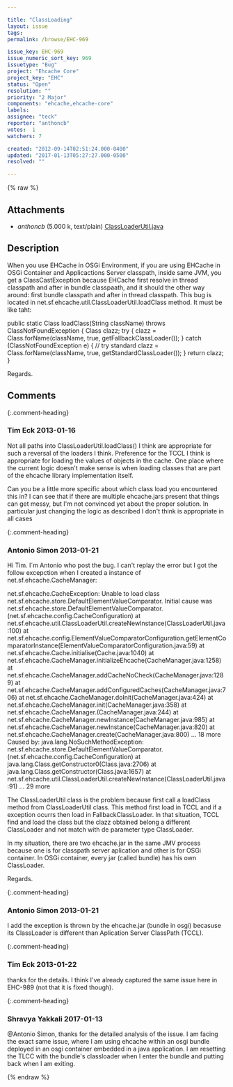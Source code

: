 ```yaml
---

title: "ClassLoading"
layout: issue
tags: 
permalink: /browse/EHC-969

issue_key: EHC-969
issue_numeric_sort_key: 969
issuetype: "Bug"
project: "Ehcache Core"
project_key: "EHC"
status: "Open"
resolution: ""
priority: "2 Major"
components: "ehcache,ehcache-core"
labels: 
assignee: "teck"
reporter: "anthoncb"
votes:  1
watchers: 7

created: "2012-09-14T02:51:24.000-0400"
updated: "2017-01-13T05:27:27.000-0500"
resolved: ""

---
```




{% raw %}


## Attachments
  
* <em>anthoncb</em> (5.000 k, text/plain) [ClassLoaderUtil.java](/attachments/EHC/EHC-969/ClassLoaderUtil.java)
  



## Description

<div markdown="1" class="description">

When you use EHCache in OSGi Environment, if you are using EHCache in OSGi Container and Applicactions Server classpath, inside same JVM, you get a ClassCastException because EHCache first resolve in thread classpath and after in bundle classpaath, and it should the other way around: first bundle classpath and after in thread classpath.
This bug is located in net.sf.ehcache.util.ClassLoaderUtil.loadClass method. It must be like taht:


public static Class loadClass(String className) throws ClassNotFoundException {
        Class clazz;
        try {
            clazz = Class.forName(className, true, getFallbackClassLoader());
        } catch (ClassNotFoundException e) {
            // try standard
            clazz = Class.forName(className, true, getStandardClassLoader());
        }
        return clazz;
    }

Regards.

</div>

## Comments


{:.comment-heading}
### **Tim Eck** <span class="date">2013-01-16</span>

<div markdown="1" class="comment">

Not all paths into ClassLoaderUtil.loadClass() I think are appropriate for such a reversal of the loaders I think. Preference for the TCCL I think is appropriate for loading the values of objects in the cache. One place where the current logic doesn't make sense is when loading classes that are part of the ehcache library implementation itself. 

Can you be a little more specific about which class load you encountered this in? I can see that if there are multiple ehcache.jars present that things can get messy, but I'm not convinced yet about the proper solution. In particular just changing the logic as described I don't think is appropriate in all cases


</div>


{:.comment-heading}
### **Antonio Simon** <span class="date">2013-01-21</span>

<div markdown="1" class="comment">

Hi Tim.
I´m Antonio who post the bug. I can't replay the error but I got the follow excepction when I created a instance of net.sf.ehcache.CacheManager:

net.sf.ehcache.CacheException: Unable to load class net.sf.ehcache.store.DefaultElementValueComparator. Initial cause was net.sf.ehcache.store.DefaultElementValueComparator.<init>(net.sf.ehcache.config.CacheConfiguration)
        at net.sf.ehcache.util.ClassLoaderUtil.createNewInstance(ClassLoaderUtil.java:100)
        at net.sf.ehcache.config.ElementValueComparatorConfiguration.getElementComparatorInstance(ElementValueComparatorConfiguration.java:59)
        at net.sf.ehcache.Cache.initialise(Cache.java:1040)
        at net.sf.ehcache.CacheManager.initializeEhcache(CacheManager.java:1258)
        at net.sf.ehcache.CacheManager.addCacheNoCheck(CacheManager.java:1289)
        at net.sf.ehcache.CacheManager.addConfiguredCaches(CacheManager.java:706)
        at net.sf.ehcache.CacheManager.doInit(CacheManager.java:424)
        at net.sf.ehcache.CacheManager.init(CacheManager.java:358)
        at net.sf.ehcache.CacheManager.<init>(CacheManager.java:244)
        at net.sf.ehcache.CacheManager.newInstance(CacheManager.java:985)
        at net.sf.ehcache.CacheManager.newInstance(CacheManager.java:820)
        at net.sf.ehcache.CacheManager.create(CacheManager.java:800)
        ... 18 more
Caused by: java.lang.NoSuchMethodException: net.sf.ehcache.store.DefaultElementValueComparator.<init>(net.sf.ehcache.config.CacheConfiguration)
        at java.lang.Class.getConstructor0(Class.java:2706)
        at java.lang.Class.getConstructor(Class.java:1657)
        at net.sf.ehcache.util.ClassLoaderUtil.createNewInstance(ClassLoaderUtil.java:91)
        ... 29 more


The ClassLoaderUtil class is the problem because first call a loadClass method from ClassLoaderUtil class. This method first load in TCCL and if a exception ocurrs then load in FallbackClassLoader. In that situation, TCCL find and load the class but the clazz obtained belong a different ClassLoader and not match with de parameter type ClassLoader.

In my situation, there are two ehcache.jar in the same JMV process because one is for classpath server aplication and other is for OSGi container. In OSGi container, every jar (called bundle) has his own ClassLoader.

Regards.

</div>


{:.comment-heading}
### **Antonio Simon** <span class="date">2013-01-21</span>

<div markdown="1" class="comment">

I add the exception is thrown by the ehcache.jar (bundle in osgi) becasuse its ClassLoader is different than Aplication Server ClassPath (TCCL).

</div>


{:.comment-heading}
### **Tim Eck** <span class="date">2013-01-22</span>

<div markdown="1" class="comment">

thanks for the details. I think I've already captured the same issue here in EHC-989 (not that it is fixed though). 


</div>


{:.comment-heading}
### **Shravya Yakkali** <span class="date">2017-01-13</span>

<div markdown="1" class="comment">

@Antonio Simon, thanks for the detailed analysis of the issue.
I am facing the exact same issue, where I am using ehcache within an osgi bundle deployed in an osgi container embedded in a java application.
I am resetting the TLCC with the bundle's classloader when I enter the bundle and putting back when I am exiting.


</div>



{% endraw %}
